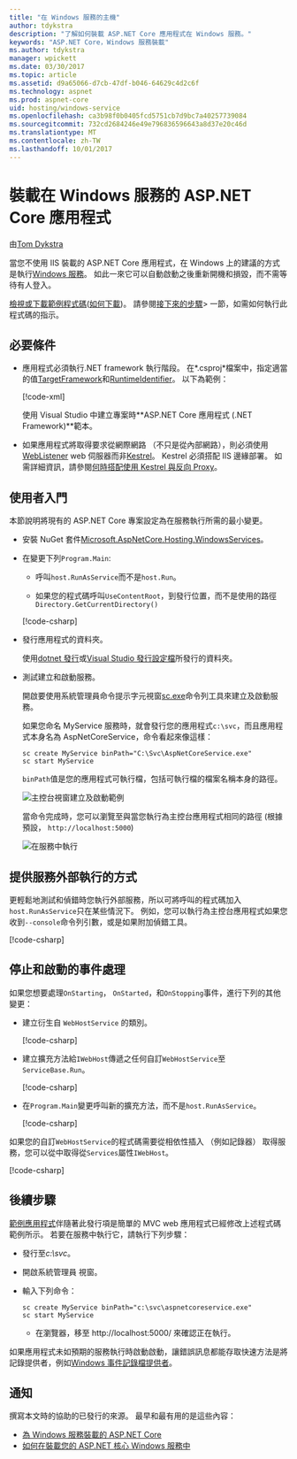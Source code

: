 ```yaml
---
title: "在 Windows 服務的主機"
author: tdykstra
description: "了解如何裝載 ASP.NET Core 應用程式在 Windows 服務。"
keywords: "ASP.NET Core，Windows 服務裝載"
ms.author: tdykstra
manager: wpickett
ms.date: 03/30/2017
ms.topic: article
ms.assetid: d9a65066-d7cb-47df-b046-64629c4d2c6f
ms.technology: aspnet
ms.prod: aspnet-core
uid: hosting/windows-service
ms.openlocfilehash: ca3b98f0b0405fcd5751cb7d9bc7a40257739084
ms.sourcegitcommit: 732cd2684246e49e796836596643a8d37e20c46d
ms.translationtype: MT
ms.contentlocale: zh-TW
ms.lasthandoff: 10/01/2017
---
```

# <a name="host-an-aspnet-core-app-in-a-windows-service"></a>裝載在 Windows 服務的 ASP.NET Core 應用程式

由[Tom Dykstra](https://github.com/tdykstra)

當您不使用 IIS 裝載的 ASP.NET Core 應用程式，在 Windows 上的建議的方式是執行[Windows 服務](https://docs.microsoft.com/dotnet/framework/windows-services/introduction-to-windows-service-applications)。 如此一來它可以自動啟動之後重新開機和損毀，而不需等待有人登入。

[檢視或下載範例程式碼](https://github.com/aspnet/Docs/tree/master/aspnetcore/hosting/windows-service/sample)([如何下載](xref:tutorials/index#how-to-download-a-sample))。 請參閱[接下來的步驟](#next-steps)> 一節，如需如何執行此程式碼的指示。

## <a name="prerequisites"></a>必要條件

* 應用程式必須執行.NET framework 執行階段。  在*.csproj*檔案中，指定適當的值[TargetFramework](https://docs.microsoft.com/nuget/schema/target-frameworks)和[RuntimeIdentifier](https://docs.microsoft.com/dotnet/articles/core/rid-catalog)。 以下為範例：

  [!code-xml[](windows-service/sample/AspNetCoreService.csproj?range=3-6)]

  使用 Visual Studio 中建立專案時**ASP.NET Core 應用程式 (.NET Framework)**範本。

* 如果應用程式將取得要求從網際網路 （不只是從內部網路），則必須使用[WebListener](xref:fundamentals/servers/weblistener) web 伺服器而非[Kestrel](xref:fundamentals/servers/kestrel)。  Kestrel 必須搭配 IIS 邊緣部署。  如需詳細資訊，請參閱[何時搭配使用 Kestrel 與反向 Proxy](xref:fundamentals/servers/kestrel#when-to-use-kestrel-with-a-reverse-proxy)。

## <a name="getting-started"></a>使用者入門

本節說明將現有的 ASP.NET Core 專案設定為在服務執行所需的最小變更。

* 安裝 NuGet 套件[Microsoft.AspNetCore.Hosting.WindowsServices](https://www.nuget.org/packages/Microsoft.AspNetCore.Hosting.WindowsServices/)。

* 在變更下列`Program.Main`:
  
  * 呼叫`host.RunAsService`而不是`host.Run`。
  
  * 如果您的程式碼呼叫`UseContentRoot`，到發行位置，而不是使用的路徑`Directory.GetCurrentDirectory()` 
  
  [!code-csharp[](windows-service/sample/Program.cs?name=ServiceOnly&highlight=3-4,8,14)]

* 發行應用程式的資料夾。

  使用[dotnet 發行](https://docs.microsoft.com/dotnet/articles/core/tools/dotnet-publish)或[Visual Studio 發行設定檔](xref:publishing/web-publishing-vs)所發行的資料夾。

* 測試建立和啟動服務。

  開啟要使用系統管理員命令提示字元視窗[sc.exe](https://technet.microsoft.com/library/bb490995)命令列工具來建立及啟動服務。  
  
  如果您命名 MyService 服務時，就會發行您的應用程式`c:\svc`，而且應用程式本身名為 AspNetCoreService，命令看起來像這樣：

  ```console
  sc create MyService binPath="C:\Svc\AspNetCoreService.exe"
  sc start MyService
  ```
  `binPath`值是您的應用程式可執行檔，包括可執行檔的檔案名稱本身的路徑。

  ![主控台視窗建立及啟動範例](windows-service/_static/create-start.png)

  當命令完成時，您可以瀏覽至與當您執行為主控台應用程式相同的路徑 (根據預設， `http://localhost:5000`)

  ![在服務中執行](windows-service/_static/running-in-service.png)


## <a name="provide-a-way-to-run-outside-of-a-service"></a>提供服務外部執行的方式

更輕鬆地測試和偵錯時您執行外部服務，所以可將呼叫的程式碼加入`host.RunAsService`只在某些情況下。  例如，您可以執行為主控台應用程式如果您收到`--console`命令列引數，或是如果附加偵錯工具。

[!code-csharp[](windows-service/sample/Program.cs?name=ServiceOrConsole)]

## <a name="handle-stopping-and-starting-events"></a>停止和啟動的事件處理

如果您想要處理`OnStarting`， `OnStarted`，和`OnStopping`事件，進行下列的其他變更：

* 建立衍生自 `WebHostService` 的類別。

  [!code-csharp[](windows-service/sample/CustomWebHostService.cs?name=NoLogging)]

* 建立擴充方法給`IWebHost`傳遞之任何自訂`WebHostService`至`ServiceBase.Run`。

  [!code-csharp[](windows-service/sample/WebHostServiceExtensions.cs?name=ExtensionsClass)]

* 在`Program.Main`變更呼叫新的擴充方法，而不是`host.RunAsService`。

  [!code-csharp[](windows-service/sample/Program.cs?name=HandleStopStart&highlight=26)]

如果您的自訂`WebHostService`的程式碼需要從相依性插入 （例如記錄器） 取得服務，您可以從中取得從`Services`屬性`IWebHost`。

[!code-csharp[](windows-service/sample/CustomWebHostService.cs?name=Logging&highlight=7)]

## <a name="next-steps"></a>後續步驟

[範例應用程式](https://github.com/aspnet/Docs/tree/master/aspnetcore/hosting/windows-service/sample)伴隨著此發行項是簡單的 MVC web 應用程式已經修改上述程式碼範例所示。  若要在服務中執行它，請執行下列步驟：

* 發行至*c:\svc*。

* 開啟系統管理員 視窗。

* 輸入下列命令：

  ```console
  sc create MyService binPath="c:\svc\aspnetcoreservice.exe"
  sc start MyService
  ```

  * 在瀏覽器，移至 http://localhost:5000/ 來確認正在執行。

如果應用程式未如預期的服務執行時啟動啟動，讓錯誤訊息都能存取快速方法是將記錄提供者，例如[Windows 事件記錄檔提供者](xref:fundamentals/logging#eventlog)。

## <a name="acknowledgments"></a>通知

撰寫本文時的協助的已發行的來源。 最早和最有用的是這些內容：

* [為 Windows 服務裝載的 ASP.NET Core](https://stackoverflow.com/questions/37346383/hosting-asp-net-core-as-windows-service/37464074)
* [如何在裝載您的 ASP.NET 核心 Windows 服務中](https://dotnetthoughts.net/how-to-host-your-aspnet-core-in-a-windows-service/)
